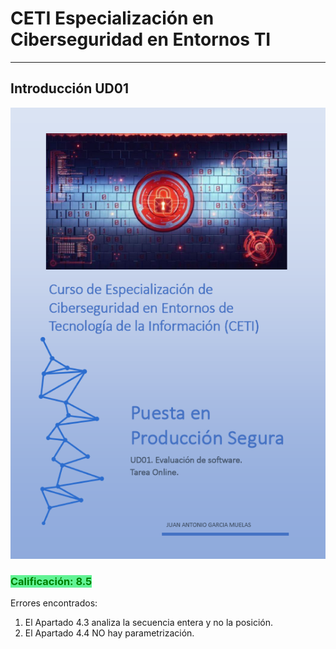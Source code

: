 # CETI Especialización en Ciberseguridad en Entornos TI
---
## Introducción UD01

![Puesta en Producción Segura](./Portada-PPS01.png "Introducción") 

<h3><span style="color: green; background: #62f395;">Calificación: 8.5</span></h3>
<p>Errores encontrados:</p>

1. El Apartado 4.3 analiza la secuencia entera y no la posición.
2. El Apartado 4.4 NO hay parametrización.